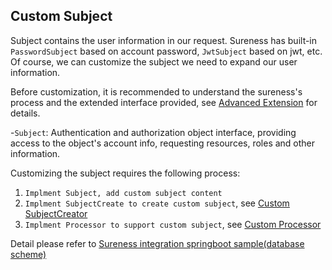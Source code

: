 ## Custom Subject

Subject contains the user information in our request. 
Sureness has built-in `PasswordSubject` based on account password, `JwtSubject` based on jwt, etc. 
Of course, we can customize the subject we need to expand our user information.    

Before customization, it is recommended to understand the sureness's process and the extended interface provided, see [Advanced Extension](extend-point.md) for details.

-`Subject`: Authentication and authorization object interface, providing access to the object's account info, requesting resources, roles and other information.  

Customizing the subject requires the following process:    

1. `Implment Subject, add custom subject content`  
2. `Implment SubjectCreate to create custom subject`, see [Custom SubjectCreator](custom-subject-creator.md)  
3. `Implment Processor to support custom subject`, see [Custom Processor](custom-processor.md)  

Detail please refer to  [Sureness integration springboot sample(database scheme)](sample-tom.md)      
